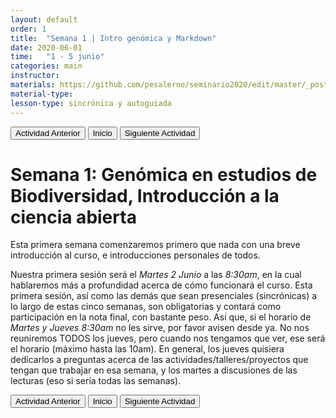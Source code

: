 ```yaml
---
layout: default
order: 1
title:  "Semana 1 | Intro genómica y Markdown"
date: 2020-06-01
time:   "1 - 5 junio"
categories: main
instructor: 
materials: https://github.com/pesalerno/seminario2020/edit/master/_posts/2020-06-01-1_Semana_1.md
material-type: 
lesson-type: sincrónica y autoguiada 
---
```


<a href=""><button>Actividad Anterior</button></a>		<a href="https://pesalerno.github.io/seminario2020/"><button>Inicio</button></a>    <a href="https://pesalerno.github.io/seminario2020/main/2020/06/02/3_poblacional.html"><button>Siguiente Actividad</button></a>

# Semana 1: Genómica en estudios de Biodiversidad, Introducción a la ciencia abierta


Esta primera semana comenzaremos primero que nada con una breve introducción al curso, e introducciones personales de todos. 

Nuestra primera sesión será el *Martes 2 Junio* a las *8:30am*, en la cual hablaremos más a profundidad acerca de cómo funcionará el curso. 
Esta primera sesión, así como las demás que sean presenciales (sincrónicas) a lo largo de estas cinco semanas, son obligatorias y contará como
participación en la nota final, con bastante peso. Así que, si el horario de *Martes y Jueves 8:30am* no les sirve, por favor
avisen desde ya. No nos reuniremos TODOS los jueves, pero cuando nos tengamos que ver, ese será el horario (máximo hasta las 10am).
En general, los jueves quisiera dedicarlos a preguntas acerca de las actividades/talleres/proyectos que tengan que trabajar en esa semana, y 
los martes a discusiones de las lecturas (eso si sería todas las semanas). 



<a href=""><button>Actividad Anterior</button></a>		<a href="https://pesalerno.github.io/seminario2020/"><button>Inicio</button></a>    <a href="https://pesalerno.github.io/seminario2020/main/2020/06/02/3_poblacional.html"><button>Siguiente Actividad</button></a>
